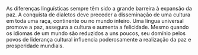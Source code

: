﻿As diferenças linguísticas sempre têm sido a grande barreira à expansão da paz. A conquista de dialetos deve preceder a disseminação de uma cultura em toda uma raça, continente ou no mundo inteiro. Uma língua universal promove a paz, assegura a cultura e aumenta a felicidade. Mesmo quando os idiomas de um mundo são reduzidos a uns poucos, seu domínio pelos povos de liderança cultural influencia poderosamente a realização da paz e prosperidade mundiais.